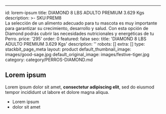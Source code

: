 ---
id: lorem-ipsum
title: DIAMOND 8 LBS ADULTO PREMIUM 3.629 Kgs
description: >-
  SKU:PREM8 <br> La selección de un alimento adecuado para tu mascota es muy
  importante para garantizar su crecimiento, desarrollo y salud. Con esta opción
  de Diamond podrás cubrir las necesidades nutricionales y energéticas de tu
  Perro.
price: '295'
order: 0
featured: false
seo:
  title: 'DIAMOND 8 LBS ADULTO PREMIUM 3.629 Kgs'
  description: ''
  robots: []
  extra: []
  type: stackbit_page_meta
layout: product
default_thumbnail_image: images/good-sage.jpg
default_original_image: images/festive-tiger.jpg
category: category/PERROS-DIAMOND.md
## Lorem ipsum

Lorem ipsum dolor sit amet, **consectetur adipiscing elit**, sed do eiusmod tempor incididunt ut labore et dolore magna aliqua.

- Lorem ipsum
- dolor sit amet